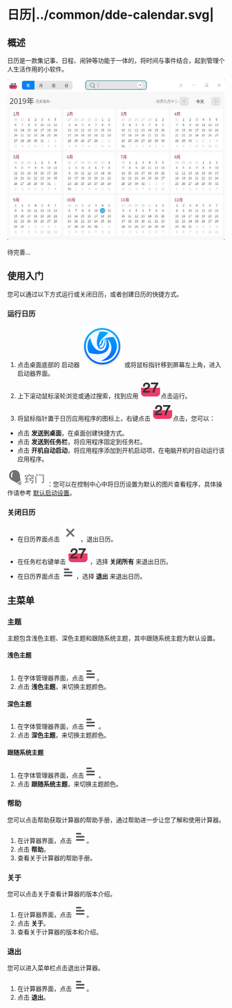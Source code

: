 # 日历|../common/dde-calendar.svg|

## 概述

日历是一款集记事、日程、闹钟等功能于一体的，将时间与事件结合，起到管理个人生活作用的小软件。

![0|main](jpg/main.jpg)

待完善...

## 使用入门

您可以通过以下方式运行或关闭日历，或者创建日历的快捷方式。

### 运行日历

1. 点击桌面底部的 启动器 ![deepin-launcher](icon/deepin-launcher.svg) 或将鼠标指针移到屏幕左上角，进入启动器界面。
2. 上下滚动鼠标滚轮浏览或通过搜索，找到应用 ![draw](icon/dde-calendar.svg)点击运行。
3. 将鼠标指针置于日历应用程序的图标上，右键点击  ![draw](icon/dde-calendar.svg)点击，您可以：

- 点击 **发送到桌面**，在桌面创建快捷方式。
- 点击 **发送到任务栏**，将应用程序固定到任务栏。
- 点击 **开机自动启动**，将应用程序添加到开机启动项，在电脑开机时自动运行该应用程序。

![tips](icon/tips.svg)：您可以在控制中心中将日历设置为默认的图片查看程序，具体操作请参考 [默认启动设置](dman:///dde-control-center#默认程序设置)。

### 关闭日历

- 在日历界面点击  ![close_icon](icon/close_icon.svg) ，退出日历。
- 在任务栏右键单击 ![draw](icon/dde-calendar.svg) ，选择 **关闭所有** 来退出日历。
- 在日历界面点击 ![icon_menu](icon/icon_menu.svg) ，选择 **退出** 来退出日历。



## 主菜单

### 主题

主题包含浅色主题、深色主题和跟随系统主题，其中跟随系统主题为默认设置。

#### 浅色主题

1. 在字体管理器界面，点击![icon_menu](icon/icon_menu.svg)。
2. 点击 **浅色主题**，来切换主题颜色。

#### 深色主题

1. 在字体管理器界面，点击![icon_menu](icon/icon_menu.svg) 。
2. 点击 **深色主题**，来切换主题颜色。

#### 跟随系统主题

1. 在字体管理器界面，点击![icon_menu](icon/icon_menu.svg) 。
2. 点击 **跟随系统主题**，来切换主题颜色。

### 帮助

您可以点击帮助获取计算器的帮助手册，通过帮助进一步让您了解和使用计算器。

1. 在计算器界面，点击 ![icon_menu](icon/icon_menu.svg)。
2. 点击 **帮助**。
3. 查看关于计算器的帮助手册。


### 关于

您可以点击关于查看计算器的版本介绍。

1. 在计算器界面，点击 ![icon_menu](icon/icon_menu.svg)。
2. 点击 **关于**。
3. 查看关于计算器的版本和介绍。


### 退出

您可以进入菜单栏点击退出计算器。

1. 在计算器界面，点击 ![icon_menu](icon/icon_menu.svg)。
2. 点击 **退出**。

